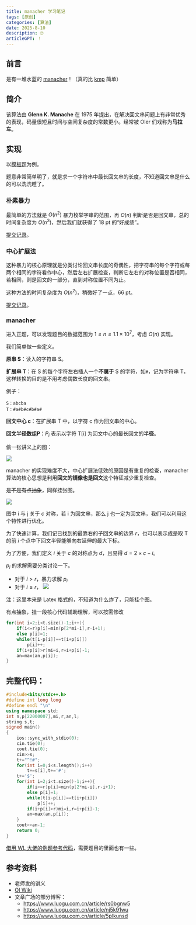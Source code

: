 ```yaml
---
title: manacher 学习笔记
tags: [原创]
categories: [算法]
date: 2025-8-10
description: 🙄
articleGPT: ！
---
```


## 前言
是有一堆水蓝的 [manacher](https://oi-wiki.org/string/manacher/)！（真的比 [kmp](https://oi-wiki.org/string/kmp/) 简单）

## 简介
该算法由 **Glenn K. Manache** 在 1975 年提出，在解决回文串问题上有非常优秀的表现，码量很短且时间与空间复杂度的常数更小。经常被 OIer 们戏称为**马拉车**。

## 实现
以[模板题](https://www.luogu.com.cn/problem/P3805)为例。

题意非常简单明了，就是求一个字符串中最长回文串的长度，不知道回文串是什么的可以洗洗睡了。

### 朴素暴力
最简单的方法就是 $O(n^2)$ 暴力枚举字串的范围，再 $O(n)$ 判断是否是回文串，总的时间复杂度为 $O(n^3)$，然后我们就获得了 18 pt 的“好成绩”。

[提交记录](https://www.luogu.com.cn/record/230080939)。

### 中心扩展法
这种暴力的核心原理就是分类讨论回文串长度的奇偶性，把字符串的每个字符或每两个相同的字符看作中心，然后左右扩展检查，判断它左右的对称位置是否相同，若相同，则是回文的一部分，直到对称位置不同为止。

这种方法的时间复杂度为 $O(n^2)$，稍微好了一点，66 pt。

[提交记录](https://www.luogu.com.cn/record/230083188)。

### manacher
进入正题，可以发现题目的数据范围为 $1\le n\le 1.1×10^7$，考虑 $O(n)$ 实现。

我们简单做一些定义。

**原串 S**：读入的字符串 S。  

**扩展串 T**：在 S 的每个字符左右插人一个**不属于** S 的字符，如`#`，记为字符串 T，这样转换的目的是不用考虑偶数长度的回文串。

例子：
```
S：abcba  
T：#a#b#c#b#a#
```
**回文中心 c**：在扩展串 T 中，以字符 c 作为回文串的中心。

**回文半径数组P**：$P_i$ 表示以字符 T[i] 为回文中心的最长回文的**半径**。

偷一张讲义上的图：

![](https://cdn.luogu.com.cn/upload/image_hosting/d8l1nf9o.png)

manacher 的实现难度不大，中心扩展法低效的原因是有重复的检查，manacher算法的核心思想是利用**回文的镜像也是回文**这个特征减少重复检查。

~~是不是有点抽象~~，同样挂张图。

![](https://cdn.luogu.com.cn/upload/image_hosting/xx8muyrn.png)

图中 i 与 j 关于 $c$ 对称，若 i 为回文串，那么 j 也一定为回文串，我们可以利用这个特性进行优化。

为了快速计算，我们记已找到的最靠右的子回文串的边界 $r$，也可以表示成是取 T 的前 $i$ 个点中下回文半径能够向右延伸的最大下标。

为了方便，我们定义 $i$ 关于 $c$ 的对称点为 $d$，且易得 $d=2\times c-i$。

$p_i$ 的求解需要分类讨论一下。

- 对于 $i>r$，暴力求解 $p_i$
- 对于 $i\le r$，
![](https://cdn.luogu.com.cn/upload/image_hosting/80mmdxp6.png)

注：这里本来是 Latex 格式的，不知道为什么炸了，只能挂个图。

有点抽象，挂一段核心代码辅助理解，可以按需修改
```cpp
for(int i=2;i<t.size()-1;i++){
    if(i<=r)p[i]=min(p[2*mi-i],r-i+1);
    else p[i]=1;
    while(t[i-p[i]]==t[i+p[i]])
        p[i]++;
    if(i+p[i]>r)mi=i,r=i+p[i]-1;
    an=max(an,p[i]);
}
```

## 完整代码：
```cpp
#include<bits/stdc++.h>
#define int long long
#define endl "\n"
using namespace std;
int n,p[22000007],mi,r,an,l;
string s,t;
signed main()
{
	ios::sync_with_stdio(0);
	cin.tie(0);
	cout.tie(0);
	cin>>s;
	t+="^!#";
	for(int i=0;i<s.length();i++)
		t+=s[i],t+='#';
	t+='$';
	for(int i=2;i<t.size()-1;i++){
		if(i<=r)p[i]=min(p[2*mi-i],r-i+1);
		else p[i]=1;
		while(t[i-p[i]]==t[i+p[i]])
			p[i]++;
		if(i+p[i]>r)mi=i,r=i+p[i]-1;
		an=max(an,p[i]);
	}
    cout<<an-1;
	return 0;
}
```

[借用 WL 大佬的例题参考代码](https://www.luogu.com/article/fh4izofe)，需要题目的里面也有一些。

## 参考资料
- 老师发的讲义
- [OI Wiki](https://oi-wiki.org/string/manacher/)
- 文章广场的部分博客：
  - https://www.luogu.com.cn/article/rs0bgnw5
  - https://www.luogu.com.cn/article/nj5k91wu
  - https://www.luogu.com.cn/article/5plkunsd
